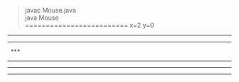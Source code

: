 > javac Mouse.java  
> java Mouse  
=========================
x=2 y=0 
********
** * ***
     ***
* ******
*     **
***** **
